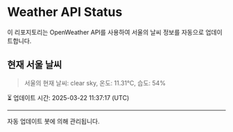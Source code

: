 
# Weather API Status

이 리포지토리는 OpenWeather API를 사용하여 서울의 날씨 정보를 자동으로 업데이트합니다.

## 현재 서울 날씨
> 서울의 현재 날씨: clear sky, 온도: 11.31°C, 습도: 54%

⏳ 업데이트 시간: 2025-03-22 11:37:17 (UTC)

---
자동 업데이트 봇에 의해 관리됩니다.
